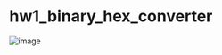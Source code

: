 # hw1_binary_hex_converter
![image](https://github.com/Yangtzuchieh/hw1_binary_hex_converter/assets/68135531/b44443dc-da2e-4fc7-9fb6-87a4bc6c1a12)
